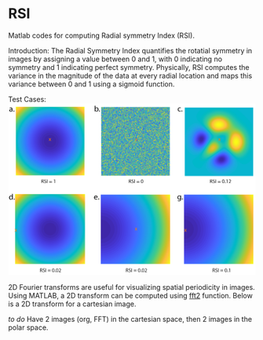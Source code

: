 # RSI
Matlab codes for computing Radial symmetry Index (RSI).

Introduction: 
The Radial Symmetry Index quantifies the rotatial symmetry in images by assigning a value between 0 and 1, with 0 indicating no symmetry and 1 indicating perfect symmetry. Physically, RSI computes the variance in the magnitude of the data at every radial location and maps this variance between 0 and 1 using a sigmoid function. 

Test Cases: 
![RSI for the different test cases. (a)](Data/CombinedImage_RSI.png)

2D Fourier transforms are useful for visualizing spatial periodicity in images. Using MATLAB, a 2D transform can be computed using [fft2](https://www.mathworks.com/help/matlab/ref/fft2.html) function.  Below is a 2D transform for a cartesian image. 


*to do* Have 2 images (org, FFT) in the cartesian space, then 2 images in the polar space. 

